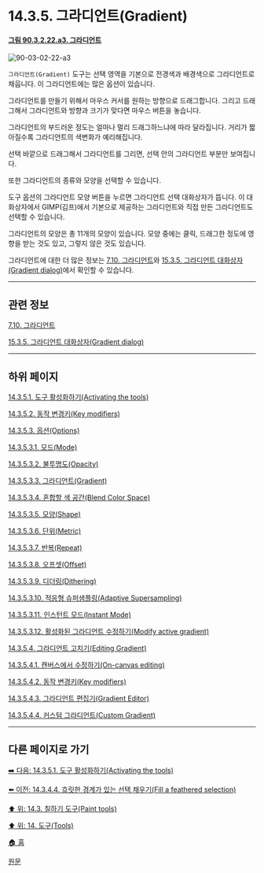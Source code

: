 # 14.3.5. 그라디언트(Gradient)

<a id="90-03-02-22-a3"></a>

#### [그림 90.3.2.22.a3. 그라디언트](./90-03-02-22-gradient.md#90-03-02-22-a3)
![90-03-02-22-a3](https://github.com/wonder13662/gimp/assets/15767104/91905e11-312e-49a0-8059-0dfa87072400)

`그라디언트(Gradient)` 도구는 선택 영역을 기본으로 전경색과 배경색으로 그라디언트로 채웁니다. 이 그라디언트에는 많은 옵션이 있습니다.

그라디언트를 만들기 위해서 마우스 커서를 원하는 방향으로 드래그합니다. 그리고 드래그해서 그라디언트와 방향과 크기가 맞다면 마우스 버튼을 놓습니다.

그라디언트의 부드러운 정도는 얼마나 멀리 드래그하느냐에 따라 달라집니다. 거리가 짧아질수록 그라디언트의 색변화가 예리해집니다.

선택 바깥으로 드래그해서 그라디언트를 그리면, 선택 안의 그라디언트 부분만 보여집니다.

또한 그라디언트의 종류와 모양을 선택할 수 있습니다. 

도구 옵션의 그라디언트 모양 버튼을 누르면 그라디언트 선택 대화상자가 뜹니다. 이 대화상자에서 GIMP(김프)에서 기본으로 제공하는 그라디언트와 직접 만든 그라디언트도 선택할 수 있습니다. 

그라디언트의 모양은 총 11개의 모양이 있습니다. 모양 중에는 클릭, 드래그한 정도에 영향을 받는 것도 있고, 그렇지 않은 것도 있습니다.

그라디언트에 대한 더 많은 정보는 [7.10. 그라디언트](./07-10-gradients.md)와 [15.3.5. 그라디언트 대화상자(Gradient dialog)](./15-03-05-gradient-dialog.md)에서 확인할 수 있습니다.

***

## 관련 정보

[7.10. 그라디언트](./07-10-gradients.md)

[15.3.5. 그라디언트 대화상자(Gradient dialog)](./15-03-05-gradient-dialog.md)

***

## 하위 페이지

[14.3.5.1. 도구 활성화하기(Activating the tools)](./14-03-05-01-activating_the_tool.md)

[14.3.5.2. 동작 변경키(Key modifiers)](./14-03-05-02-key_modifiers.md)

[14.3.5.3. 옵션(Options)](./14-03-05-03-00-options.md)

[14.3.5.3.1. 모드(Mode)](./14-03-05-03-01-mode.md)

[14.3.5.3.2. 불투명도(Opacity)](./14-03-05-03-02-opacity.md)

[14.3.5.3.3. 그라디언트(Gradient)](./14-03-05-03-03-gradient.md)

[14.3.5.3.4. 혼합할 색 공간(Blend Color Space)](./14-03-05-03-04-blend_color_space.md)

[14.3.5.3.5. 모양(Shape)](./14-03-05-03-05-shape.md)

[14.3.5.3.6. 단위(Metric)](./14-03-05-03-06-metric.md)

[14.3.5.3.7. 반복(Repeat)](./14-03-05-03-07-repeat.md)

[14.3.5.3.8. 오프셋(Offset)](./14-03-05-03-08-offset.md)

[14.3.5.3.9. 디더링(Dithering)](./14-03-05-03-09-dithering.md)

[14.3.5.3.10. 적응형 슈퍼샘플링(Adaptive Supersampling)](./14-03-05-03-10-adaptive_supersampling.md)

[14.3.5.3.11. 인스턴트 모드(Instant Mode)](./14-03-05-03-11-instant_mode.md)

[14.3.5.3.12. 활성화된 그라디언트 수정하기(Modify active gradient)](./14-03-05-03-12-modify_active_gradient.md)

[14.3.5.4. 그라디언트 고치기(Editing Gradient)](./14-03-05-04-00-editing_gradient.md)

[14.3.5.4.1. 캔버스에서 수정하기(On-canvas editing)](./14-03-05-04-01-on_canvas_editing.md)

[14.3.5.4.2. 동작 변경키(Key modifiers)](./14-03-05-04-02-key_modifiers.md)

[14.3.5.4.3. 그라디언트 편집기(Gradient Editor)](./14-03-05-04-03-gradient_editor.md)

[14.3.5.4.4. 커스텀 그라디언트(Custom Gradient)](./14-03-05-04-04-custom_gradient.md)

***

## 다른 페이지로 가기

[➡️ 다음: 14.3.5.1. 도구 활성화하기(Activating the tools)](./14-03-05-01-activating_the_tool.md)

[⬅️ 이전: 14.3.4.4. 흐릿한 경계가 있는 선택 채우기(Fill a feathered selection)](./14-03-04-04-fill_a_feathered_selection.md)

[⬆️ 위: 14.3. 칠하기 도구(Paint tools)](./14-03-00-paint-tools.md)

[⬆️ 위: 14. 도구(Tools)](./14-00-tools.md)

[🏠 홈](./00-home.md)

[원문](https://docs.gimp.org/2.10/ko/gimp-tool-bucket-fill.html#idm12721)
